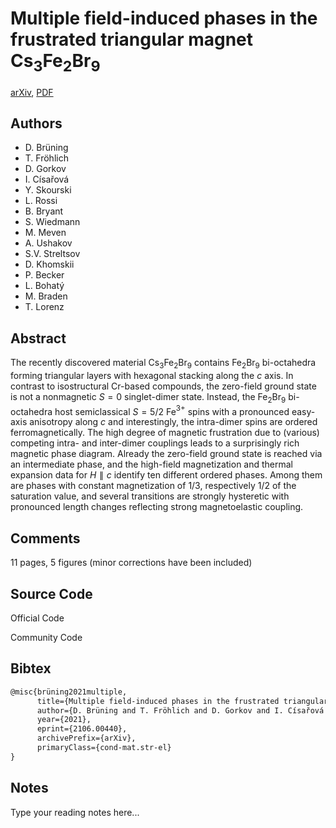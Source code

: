 
# Multiple field-induced phases in the frustrated triangular magnet Cs$_3$Fe$_2$Br$_9$

[arXiv](https://arxiv.org/abs/2106.0440), [PDF](https://arxiv.org/pdf/2106.0440.pdf)

## Authors

- D. Brüning
- T. Fröhlich
- D. Gorkov
- I. Císařová
- Y. Skourski
- L. Rossi
- B. Bryant
- S. Wiedmann
- M. Meven
- A. Ushakov
- S.V. Streltsov
- D. Khomskii
- P. Becker
- L. Bohatý
- M. Braden
- T. Lorenz

## Abstract

The recently discovered material Cs$_3$Fe$_2$Br$_9$ contains Fe$_2$Br$_9$ bi-octahedra forming triangular layers with hexagonal stacking along the $c$ axis. In contrast to isostructural Cr-based compounds, the zero-field ground state is not a nonmagnetic $S=0$ singlet-dimer state. Instead, the Fe$_2$Br$_9$ bi-octahedra host semiclassical $S=5/2$ Fe$^{3+}$ spins with a pronounced easy-axis anisotropy along $c$ and interestingly, the intra-dimer spins are ordered ferromagnetically. The high degree of magnetic frustration due to (various) competing intra- and inter-dimer couplings leads to a surprisingly rich magnetic phase diagram. Already the zero-field ground state is reached via an intermediate phase, and the high-field magnetization and thermal expansion data for $H\parallel c$ identify ten different ordered phases. Among them are phases with constant magnetization of 1/3, respectively 1/2 of the saturation value, and several transitions are strongly hysteretic with pronounced length changes reflecting strong magnetoelastic coupling.

## Comments

11 pages, 5 figures (minor corrections have been included)

## Source Code

Official Code



Community Code



## Bibtex

```tex
@misc{brüning2021multiple,
      title={Multiple field-induced phases in the frustrated triangular magnet Cs$_3$Fe$_2$Br$_9$}, 
      author={D. Brüning and T. Fröhlich and D. Gorkov and I. Císařová and Y. Skourski and L. Rossi and B. Bryant and S. Wiedmann and M. Meven and A. Ushakov and S. V. Streltsov and D. Khomskii and P. Becker and L. Bohatý and M. Braden and T. Lorenz},
      year={2021},
      eprint={2106.00440},
      archivePrefix={arXiv},
      primaryClass={cond-mat.str-el}
}
```

## Notes

Type your reading notes here...


